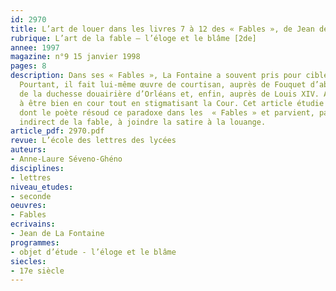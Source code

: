 ```yaml
---
id: 2970
title: L’art de louer dans les livres 7 à 12 des « Fables », de Jean de La Fontaine 
rubrique: L’art de la fable – l’éloge et le blâme [2de]
annee: 1997
magazine: n°9 15 janvier 1998
pages: 8
description: Dans ses « Fables », La Fontaine a souvent pris pour cibles les courtisans.
  Pourtant, il fait lui-même œuvre de courtisan, auprès de Fouquet d’abord, puis auprès
  de la duchesse douairière d’Orléans et, enfin, auprès de Louis XIV. Ainsi, il cherche
  à être bien en cour tout en stigmatisant la Cour. Cet article étudie la manière
  dont le poète résoud ce paradoxe dans les  « Fables » et parvient, par le langage
  indirect de la fable, à joindre la satire à la louange.
article_pdf: 2970.pdf
revue: L’école des lettres des lycées
auteurs:
- Anne-Laure Séveno-Ghéno
disciplines:
- lettres
niveau_etudes:
- seconde
oeuvres:
- Fables
ecrivains:
- Jean de La Fontaine
programmes:
- objet d’étude - l’éloge et le blâme
siecles:
- 17e siècle
---
```

